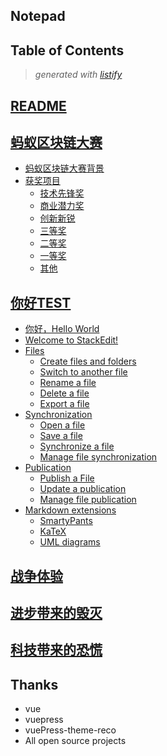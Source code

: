 Notepad
---------------

<!-- start listify -->

Table of Contents
-----------
  > *generated with [listify](https://github.com/ifuture-pro/listify)*

[README](docs/README.md#readme)
-------


[蚂蚁区块链大赛](docs/views/2019-09-27-蚂蚁区块链.md#%E8%9A%82%E8%9A%81%E5%8C%BA%E5%9D%97%E9%93%BE%E5%A4%A7%E8%B5%9B)
-------
   - [蚂蚁区块链大赛背景](docs/views/2019-09-27-蚂蚁区块链.md#%E8%9A%82%E8%9A%81%E5%8C%BA%E5%9D%97%E9%93%BE%E5%A4%A7%E8%B5%9B%E8%83%8C%E6%99%AF)
   - [获奖项目](docs/views/2019-09-27-蚂蚁区块链.md#%E8%8E%B7%E5%A5%96%E9%A1%B9%E7%9B%AE)
     - [技术先锋奖](docs/views/2019-09-27-蚂蚁区块链.md#%E6%8A%80%E6%9C%AF%E5%85%88%E9%94%8B%E5%A5%96)
     - [商业潜力奖](docs/views/2019-09-27-蚂蚁区块链.md#%E5%95%86%E4%B8%9A%E6%BD%9C%E5%8A%9B%E5%A5%96)
     - [创新新锐](docs/views/2019-09-27-蚂蚁区块链.md#%E5%88%9B%E6%96%B0%E6%96%B0%E9%94%90)
     - [三等奖](docs/views/2019-09-27-蚂蚁区块链.md#%E4%B8%89%E7%AD%89%E5%A5%96)
     - [二等奖](docs/views/2019-09-27-蚂蚁区块链.md#%E4%BA%8C%E7%AD%89%E5%A5%96)
     - [一等奖](docs/views/2019-09-27-蚂蚁区块链.md#%E4%B8%80%E7%AD%89%E5%A5%96)
     - [其他](docs/views/2019-09-27-蚂蚁区块链.md#%E5%85%B6%E4%BB%96)

[你好TEST](docs/views/2019-11-01-你好.md#%E4%BD%A0%E5%A5%BDtest)
-------
   - [你好，Hello World](docs/views/2019-11-01-你好.md#%E4%BD%A0%E5%A5%BDhello-world)
 - [Welcome to StackEdit!](docs/views/2019-11-01-你好.md#welcome-to-stackedit)
 - [Files](docs/views/2019-11-01-你好.md#files)
   - [Create files and folders](docs/views/2019-11-01-你好.md#create-files-and-folders)
   - [Switch to another file](docs/views/2019-11-01-你好.md#switch-to-another-file)
   - [Rename a file](docs/views/2019-11-01-你好.md#rename-a-file)
   - [Delete a file](docs/views/2019-11-01-你好.md#delete-a-file)
   - [Export a file](docs/views/2019-11-01-你好.md#export-a-file)
 - [Synchronization](docs/views/2019-11-01-你好.md#synchronization)
   - [Open a file](docs/views/2019-11-01-你好.md#open-a-file)
   - [Save a file](docs/views/2019-11-01-你好.md#save-a-file)
   - [Synchronize a file](docs/views/2019-11-01-你好.md#synchronize-a-file)
   - [Manage file synchronization](docs/views/2019-11-01-你好.md#manage-file-synchronization)
 - [Publication](docs/views/2019-11-01-你好.md#publication)
   - [Publish a File](docs/views/2019-11-01-你好.md#publish-a-file)
   - [Update a publication](docs/views/2019-11-01-你好.md#update-a-publication)
   - [Manage file publication](docs/views/2019-11-01-你好.md#manage-file-publication)
 - [Markdown extensions](docs/views/2019-11-01-你好.md#markdown-extensions)
   - [SmartyPants](docs/views/2019-11-01-你好.md#smartypants)
   - [KaTeX](docs/views/2019-11-01-你好.md#katex)
   - [UML diagrams](docs/views/2019-11-01-你好.md#uml-diagrams)

[战争体验](docs/views/notepad/2019-11-03-战争体验.md#%E6%88%98%E4%BA%89%E4%BD%93%E9%AA%8C)
-------


[进步带来的毁灭](docs/views/notepad/2019-11-07-进步带来的毁灭.md#%E8%BF%9B%E6%AD%A5%E5%B8%A6%E6%9D%A5%E7%9A%84%E6%AF%81%E7%81%AD)
-------


[科技带来的恐慌](docs/views/notepad/2019-11-12-科技带来的恐慌.md#%E7%A7%91%E6%8A%80%E5%B8%A6%E6%9D%A5%E7%9A%84%E6%81%90%E6%85%8C)
-------

<!-- end listify -->














Thanks
-------
 * vue
 * vuepress
 * vuePress-theme-reco
 * All open source projects